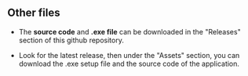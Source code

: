 ## Other files

- The **source code** and **.exe file** can be downloaded in the "Releases" section of this github repository.

- Look for the latest release, then under the "Assets" section, you can download the .exe setup file and the source code of the application.
